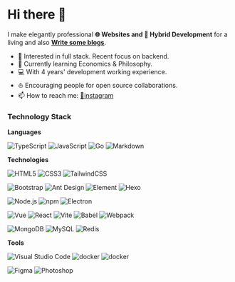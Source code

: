 # Hi there 👋


I make elegantly professional **🌐 Websites and  📱 Hybrid Development** for a living and also [**Write some blogs**](https://cl96.top).   

* 🧐   Interested in full stack. Recent focus on backend.
* 🌱   Currently learning Economics & Philosophy.
* 💻   With 4 years' development working experience.
* ⛵   Encouraging people for open source collaborations.
* 📫   How to reach me: [📸instagram](https://www.instagram.com/beetofday/)
<!--
---
### FOLLOW ME
blog: [https://cl96.top](https://cl96.top)  
notes: [https://notes.cl96.top/](https://notes.cl96.top/)  
weekly: [https://weekly.cl96.top](https://weekly.cl96.top)  
strackOverflow：[https://stackoverflow.com/users/13244447/eric-xing](https://stackoverflow.com/users/13244447/eric-xing)  
medium: [https://medium.com/@chenglongxing233](https://medium.com/@chenglongxing233)  
juejin: [https://juejin.cn/user/747323635804350](https://juejin.cn/user/747323635804350)  

bilibili:  
xiaohongshu:  
jike:  
 -->

### Technology Stack

**Languages**

![TypeScript](https://img.shields.io/badge/Typescript-%23007acc.svg?logo=typescript&logoColor=white&style=flat-square)
![JavaScript](https://img.shields.io/badge/JavaScript-%23323330.svg?logo=javascript&logoColor=%23F7DF1E&style=flat-square)
![Go](https://img.shields.io/badge/Go-000?&logo=go)
![Markdown](https://img.shields.io/badge/-Markdown-000?&logo=Markdown)

**Technologies**

<img src="https://img.shields.io/badge/Html5-%23e34f26.svg?logo=html5&logoColor=white&style=flat-square" alt="HTML5" /> <img src="https://img.shields.io/badge/CSS3-%231572b6.svg?logo=css3&logoColor=white&style=flat-square" alt="CSS3" />  <img 
src="https://img.shields.io/badge/Tailwindcss-%2338b2ac.svg?logo=tailwind-css&logoColor=white&style=flat-square" alt="TailwindCSS" />

<img src="https://img.shields.io/badge/Bootstrap-%237952b3.svg?logo=bootstrap&logoColor=white&style=flat-square" alt="Bootstrap" /> <img src="https://img.shields.io/badge/Ant%20Design-%230170fe.svg?logo=Ant-design&logoColor=white&style=flat-square" alt="Ant Design" /> <img src="https://img.shields.io/badge/Element-%2347a1ff.svg?logo=Element&logoColor=white&style=flat-square" alt="Element" /> <img src="https://img.shields.io/badge/Hexo-%230e83cd.svg?logo=Hexo&logoColor=white&style=flat-square" alt="Hexo" />
  
  <img src="https://img.shields.io/badge/Node.js-%2343853d.svg?logo=node.js&logoColor=white&style=flat-square" alt="Node.js" /> <img src="https://img.shields.io/badge/NPM-%23cb0000.svg?logo=npm&logoColor=white&style=flat-square" alt="npm" /> <img src="https://img.shields.io/badge/Electron-%231572b6.svg?logo=Electron&logoColor=white&style=flat-square" alt="Electron">
  
  <img src="https://img.shields.io/badge/Vue.js-%2335495e.svg?logo=Vue.js&logoColor=%234fc08d&style=flat-square" alt="Vue" /> <img src="https://img.shields.io/badge/React-%2320232a.svg?logo=React&logoColor=%2361dafb&style=flat-square" alt="React" /> <img src="https://img.shields.io/badge/Vite-%23000000.svg?logo=vite&logoColor=blue&style=flat-square" alt="Vite" > <img src="https://img.shields.io/badge/Babel-%23323330.svg?logo=babel&logoColor=%23f9dc3e&style=flat-square" alt="Babel" /> <img src="https://img.shields.io/badge/Webpack-%231e72b3.svg?logo=Webpack&logoColor=white&style=flat-square" alt="Webpack" />

<img src="https://img.shields.io/badge/Mongodb-%234ea94b.svg?logo=Mongodb&logoColor=white&style=flat-square" alt="MongoDB" /> <img src="https://img.shields.io/badge/Mysql-%234479a1.svg?logo=MySQL&logoColor=white&style=flat-square" alt="MySQL" /> <img src="https://img.shields.io/badge/Redis-%23a51f17.svg?logo=redis&logoColor=white&style=flat-square" alt="Redis" />

**Tools**

<img src="https://img.shields.io/badge/Visual%20Studio%20code-%230078d7.svg?logo=visual-studio-code&logoColor=white&style=flat-square" alt="Visual Studio Code" /> <img src="https://img.shields.io/badge/Docker-%23000000.svg?logo=Docker&logoColor=blue&style=flat-square" alt="docker" /> <img src="https://img.shields.io/badge/Github-%23000000.svg?logo=github&logoColor=white&style=flat-square" alt="docker" /> 

<img src="https://img.shields.io/badge/Figma-%23f24e1e.svg?logo=Figma&logoColor=white&style=flat-square" alt="Figma" /> <img src="https://img.shields.io/badge/Photoshop-%2331a8ff.svg?logo=adobe-photoshop&logoColor=white&style=flat-square" alt="Photoshop" />




<!--
  <img align="right" src="https://github-readme-stats.vercel.app/api?username=bbcvc&show_icons=true" width="400" />
  <details>
    <summary>Some other achievements about me~e~e</summary>
    <br>
    <p>- 🔭 I’m currently working on ...</p>
    <p>- 🌱 I’m currently learning ...</p>
    <p>- 👯 I’m looking to collaborate on ...</p>
    <p>- 🤔 I’m looking for help with ...</p>
  </details>
 -->
<!--
**bbcvc/bbcvc** is a ✨ _special_ ✨ repository because its `README.md` (this file) appears on your GitHub profile.


Here are some ideas to get you started:

- 🔭 I’m currently working on ...
- 🌱 I’m currently learning ...
- 👯 I’m looking to collaborate on ...
- 🤔 I’m looking for help with ...
- 💬 Ask me about ...
- 📫 How to reach me: ...
- 😄 Pronouns: ...
- ⚡ Fun fact: ...
-->
